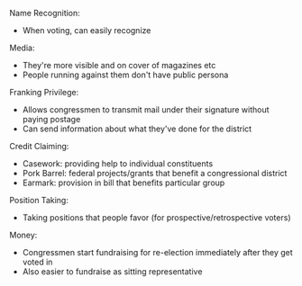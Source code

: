 
Name Recognition:
- When voting, can easily recognize 

Media:
- They're more visible and on cover of magazines etc
- People running against them don't have public persona

Franking Privilege: 
- Allows congressmen to transmit mail under their signature without paying postage
- Can send information about what they've done for the district 

Credit Claiming: 
- Casework: providing help to individual constituents
- Pork Barrel: federal projects/grants that benefit a congressional district
- Earmark: provision in bill that benefits particular group 

Position Taking: 
- Taking positions that people favor (for prospective/retrospective voters)

Money:
- Congressmen start fundraising for re-election immediately after they get voted in
- Also easier to fundraise as sitting representative 


